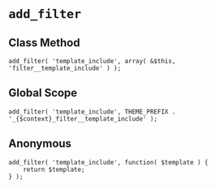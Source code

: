 # `add_filter`

## Class Method

`add_filter( 'template_include', array( &$this, 'filter__template_include' ) );`

## Global Scope

`add_filter( 'template_include', THEME_PREFIX . '_{$context}_filter__template_include' );`

## Anonymous

```
add_filter( 'template_include', function( $template ) {
	return $template;
} );
```
